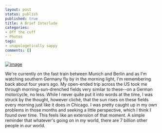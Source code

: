 ```yaml
---
layout: post
status: publish
published: true
title: A Brief Interlude
categories:
- Off the cuff
- Photos
tags:
- unapologetically sappy
comments: []
---
```


<a href="{{ site.dropbox_path }}/large/posts/misc/wpid-IMG_20130719_075538.jpg"><img title="IMG_20130719_075538.jpg" class="alignnone size-full" alt="image" src="{{ site.dropbox_path }}/thumbs/posts/misc/wpid-IMG_20130719_075538.jpg" /></a>


We're currently on the fast train between Munich and Berlin and as I'm watching southern Germany fly by in the morning light, I'm remembering back about four years ago. My open-ended trip across the US took me through morning-sun-drenched fields very similar to these--on a German motorcycle, no less. While I never quite put it into words at the time, I was struck by the thought, however clich&eacute;, that the sun rises on these fields every morning just like it does in Chicago. I was pretty caught up in my own problems in those months and seeking a little perspective, which I think I found over time. This feels like an extension of that moment. A simple reminder that whatever's going on in <em>my</em> world, there are 7 billion other people in <em>our</em> world.

